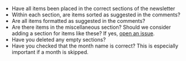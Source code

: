 * Have all items been placed in the correct sections of the newsletter
* Within each section, are items sorted as suggested in the comments?
* Are all items formatted as suggested in the comments?
* Are there items in the miscellaneous section? Should we consider adding a section for items like
  these? If yes, [open an issue](https://github.com/rust-scicomp/scientific-computing-in-rust-monthly/issues/new).
* Have you deleted any empty sections?
* Have you checked that the month name is correct? This is especially important if a month is skipped.
